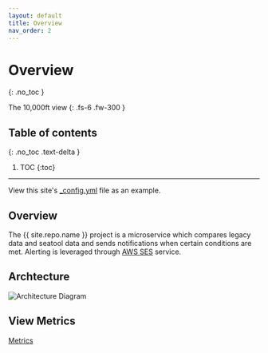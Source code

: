 ```yaml
---
layout: default
title: Overview
nav_order: 2
---
```


# Overview
{: .no_toc }

The 10,000ft view
{: .fs-6 .fw-300 }

## Table of contents
{: .no_toc .text-delta }

1. TOC
{:toc}

---

View this site's [\_config.yml](https://github.com/cmsgov/seatool-compare/tree/main/_config.yml) file as an example.

## Overview

The {{ site.repo.name }} project is a microservice which compares legacy data and seatool data and sends notifications when certain conditions are met. Alerting is leveraged through [AWS SES](https://aws.amazon.com/ses/) service.

## Archtecture

![Architecture Diagram](../../../assets/architecture.svg)

## View Metrics

[Metrics](https://cmsgov.github.io/seatool-compare/dora/)

